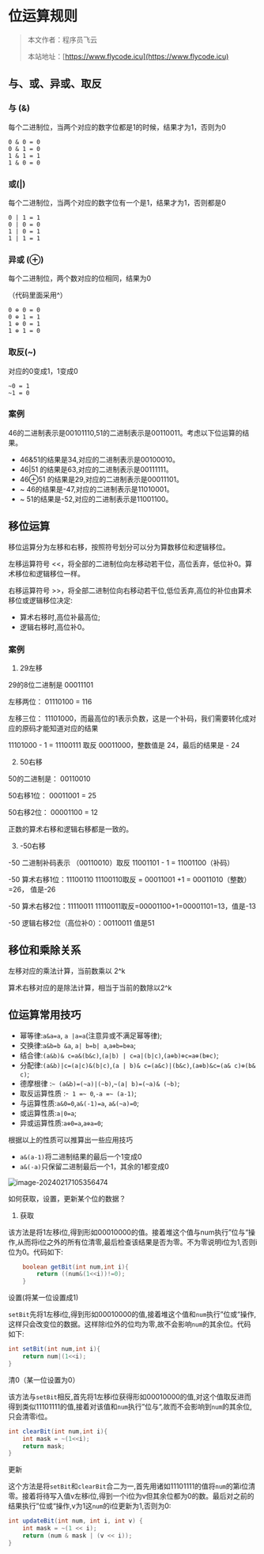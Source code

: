 # 位运算规则
> 本文作者：程序员飞云
>
> 本站地址：[https://www.flycode.icu](https://www.flycode.icu)



## 与、或、异或、取反

### 与 (&)

每个二进制位，当两个对应的数字位都是1的时候，结果才为1，否则为0

```
0 & 0 = 0
0 & 1 = 0
1 & 1 = 1
1 & 0 = 0
```

### 或(|)

每个二进制位，当两个对应的数字位有一个是1，结果才为1，否则都是0

```
0 | 1 = 1
0 | 0 = 0
1 | 0 = 1
1 | 1 = 1
```

### 异或 (⊕)

每个二进制位，两个数对应的位相同，结果为0

（代码里面采用^）

```
0 ⊕ 0 = 0
0 ⊕ 1 = 1
1 ⊕ 0 = 1
1 ⊕ 1 = 0
```

### 取反(~)

对应的0变成1，1变成0

```
~0 = 1
~1 = 0 
```



### 案例

46的二进制表示是00101110,51的二进制表示是00110011。考虑以下位运算的结果。

- 46&51的结果是34,对应的二进制表示是00100010。
- 46|51 的结果是63,对应的二进制表示是00111111。
- 46⊕51 的结果是29,对应的二进制表示是00011101。
- ~ 46的结果是-47,对应的二进制表示是11010001。
- ~ 51的结果是-52,对应的二进制表示是11001100。



## 移位运算

移位运算分为左移和右移，按照符号划分可以分为算数移位和逻辑移位。

左移运算符号 <<，将全部的二进制位向左移动若干位，高位丢弃，低位补0。算术移位和逻辑移位一样。

右移运算符号 >>，将全部二进制位向右移动若干位,低位丢弃,高位的补位由算术移位或逻辑移位决定:

- 算术右移时,高位补最高位;
- 逻辑右移时,高位补0。



### 案例

1. 29左移

29的8位二进制是   00011101

左移两位： 01110100  =  116

左移三位： 11101000，而最高位的1表示负数，这是一个补码，我们需要转化成对应的原码才能知道对应的结果

11101000 - 1  =  11100111 取反 00011000，整数值是 24，最后的结果是 - 24



2. 50右移

50的二进制是： 00110010

50右移1位： 00011001 = 25

50右移2位： 00001100 = 12

正数的算术右移和逻辑右移都是一致的。



3. -50右移

-50 二进制补码表示   （00110010）取反 11001101 - 1 = 11001100（补码）

-50 算术右移1位：11100110    11100110取反  = 00011001 +1 = 00011010（整数）=26， 值是-26

-50 算术右移2位：11110011    11110011取反=00001100+1=00001101=13，值是-13

-50 逻辑右移2位（高位补0）：00110011  值是51



## 移位和乘除关系

左移对应的乘法计算，当前数乘以 2^k

算术右移对应的是除法计算，相当于当前的数除以2^k



## 位运算常用技巧

- 幂等律:`a&a=a`, `a |a=a`(注意异或不满足幂等律);
- 交换律:`a&b=b &a`, `a| b=b| a`,`a⊕b=b⊕a`;
- 结合律:`(a&b)& c=a&(b&c)`,`(a|b) | c=a|(b|c)`,`(a⊕b)⊕c=a⊕(b⊕c)`;
- 分配律:`(a&b)|c=(a|c)&(b|c)`,`(a | b)& c=(a&c)|(b&c)`,`(a⊕b)&c=(a& c)⊕(b&
  c)`;
- 德摩根律 :`~ (a&b)=(~a)|(~b)`,`~(a| b)=(~a)& (~b)`;
- 取反运算性质 :-` 1 =~ 0`,`-a =~ (a-1)`;
- 与运算性质:`a&0=0`,`a&(-1)=a`, `a&(~a)=0`;
- 或运算性质:`a|0=a`;
- 异或运算性质:`a⊕0=a`,`a⊕a=0`;

根据以上的性质可以推算出一些应用技巧

- `a&(a-1)`将二进制结果的最后一个1变成0
- `a&(-a)`只保留二进制最后一个1，其余的1都变成0

![image-20240217105356474](https://flycodeu-1314556962.cos.ap-nanjing.myqcloud.com//codeCenterImg/image-20240217105356474.png)

如何获取，设置，更新某个位的数据？

1. 获取

该方法是将1左移i位,得到形如00010000的值。接着堆这个值与num执行”位与“操作,从而将i位之外的所有位清零,最后检查该结果是否为零。不为零说明i位为1,否则i位为0。代码如下:

```java
    boolean getBit(int num,int i){
        return ((num&(1<<i))!=0);
    }
```

设置(将某一位设置成1)

`setBit`先将1左移i位,得到形如00010000的值,接着堆这个值和`num`执行”位或“操作,这样只会改变位的数据。这样除i位外的位均为零,故不会影响`num`的其余位。代码如下:

```java
int setBit(int num,int i){
    return num|(1<<i);
}
```

清0（某一位设置为0）

该方法与`setBit`相反,首先将1左移i位获得形如00010000的值,对这个值取反进而得到类似11101111的值,接着对该值和`num`执行”位与“,故而不会影响到`num`的其余位,只会清零i位。

```java
int clearBit(int num,int i){
    int mask = ~(1<<i);
    return mask;
}
```

更新

这个方法是将`setBit`和`clearBit`合二为一,首先用诸如11101111的值将`num`的第i位清零。接着将待写入值v左移i位,得到一个i位为v但其余位都为0的数。最后对之前的结果执行”位或“操作,v为1这`num`的i位更新为1,否则为0:

```java
int updateBit(int num, int i, int v) {
    int mask = ~(1 << i);
    return (num & mask | (v << i));
}
```
